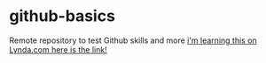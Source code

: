 # github-basics
Remote repository to test Github skills and more
[i'm learning this on Lynda.com here is the link!](http://www.lynda.com)

